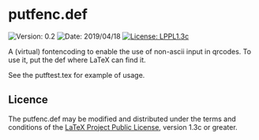 # putfenc.def

![Version: 0.2](https://img.shields.io/badge/current_version-0.2-blue.svg?style=flat-square)
![Date: 2019/04/18](https://img.shields.io/badge/date-2019/04/18-blue.svg?style=flat-square)
[![License: LPPL1.3c ](https://img.shields.io/badge/license-LPPL1.3c-blue.svg?style=flat-square)](https://ctan.org/license/lppl1.3c)

A (virtual) fontencoding to enable the use of non-ascii input in qrcodes. To use it, put the def where LaTeX can find it.

See the putftest.tex for example of usage.

## Licence

The putfenc.def may be modified and distributed under the terms and conditions of the 
[LaTeX Project Public License](https://www.latex-project.org/lppl/), version 1.3c or greater.
 


